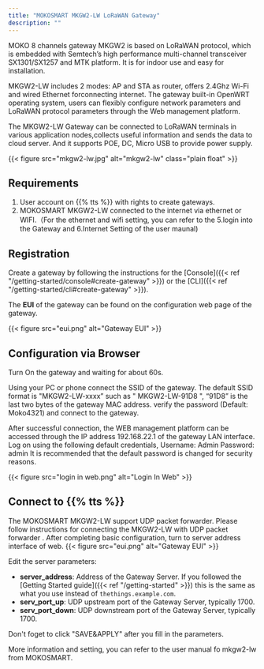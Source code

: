 ```yaml
---
title: "MOKOSMART MKGW2-LW LoRaWAN Gateway"
description: ""
---
```


MOKO 8 channels gateway MKGW2 is based on LoRaWAN protocol, which is embedded with Semtech’s high performance multi-channel transceiver SX1301/SX1257 and MTK platform. It is for
indoor use and easy for installation. 

MKGW2-LW includes 2 modes: AP and STA as router, offers 2.4Ghz Wi-Fi and wired Ethernet forconnecting internet. The gateway built-in OpenWRT operating system, users can flexibly configure network parameters and LoRaWAN protocol parameters through the Web management platform.

The MKGW2-LW Gateway can be connected to LoRaWAN terminals in various application nodes,collects useful information and sends the data to cloud server. And it supports POE, DC, Micro USB to provide power supply.

{{< figure src="mkgw2-lw.jpg" alt="mkgw2-lw" class="plain float" >}}

## Requirements

1. User account on {{% tts %}} with rights to create gateways.
2. MOKOSMART MKGW2-LW connected to the internet via ethernet or WIFI.（For the ethernet and wifi setting, you can refer to the  5.login into the Gateway and 6.Internet Setting of the user maunal)

## Registration

Create a gateway by following the instructions for the [Console]({{< ref "/getting-started/console#create-gateway" >}}) or the [CLI]({{< ref "/getting-started/cli#create-gateway" >}}).

The **EUI** of the gateway can be found on the configuration web page of the gateway. 

{{< figure src="eui.png" alt="Gateway EUI" >}}

## Configuration via Browser
Turn On the gateway and waiting for about 60s.

Using your PC or phone connect the SSID of the gateway. The default SSID format is "MKGW2-LW-xxxx” such as " MKGW2-LW-91D8 ", “91D8” is the last two bytes of the gateway MAC address. verify the password (Default: Moko4321) and connect to the gateway.

After successful connection, the WEB management platform can be accessed through the IP address 192.168.22.1 of the gateway LAN interface.
Log on using the following default credentials, Username: Admin Password: admin
It is recommended that the default password is changed for security reasons.

{{< figure src="login in web.png" alt="Login In Web" >}}

## Connect to {{% tts %}}

The MOKOSMART MKGW2-LW  support  UDP packet forwarder. 
Please follow instructions for connecting the MKGW2-LW with UDP packet forwarder .
After completing basic configuration, turn to server address interface of web.
{{< figure src="eui.png" alt="Gateway EUI" >}}

Edit the server parameters:

- **server_address**: Address of the Gateway Server. If you followed the [Getting Started guide]({{< ref "/getting-started" >}}) this is the same as what you use instead of `thethings.example.com`.
- **serv_port_up**: UDP upstream port of the Gateway Server, typically 1700.
- **serv_port_down**: UDP downstream port of the Gateway Server, typically 1700.

Don't foget to click "SAVE&APPLY" after you  fill in the parameters.

More information and setting, you can refer to the user manual fo mkgw2-lw from MOKOSMART.
